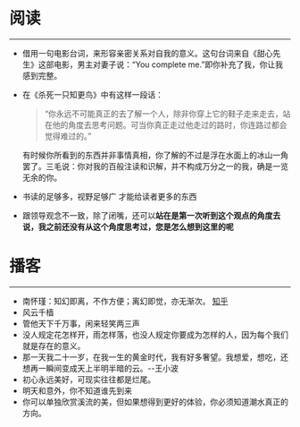 # 阅读
---
- 借用一句电影台词，来形容亲密关系对自我的意义。这句台词来自《甜心先生》这部电影，男主对妻子说：“You complete me.”即你补充了我，你让我感到完整。
- 在《杀死一只知更鸟》中有这样一段话：
  > “你永远不可能真正的去了解一个人，除非你穿上它的鞋子走来走去，站在他的角度去思考问题。可当你真正走过他走过的路时，你连路过都会觉得难过的。” 

  有时候你所看到的东西并非事情真相，你了解的不过是浮在水面上的冰山一角罢了。三毛说：你对我的百般注读和识解，并不构成万分之一的我，确是一览无余的你。
- 书读的足够多，视野足够广 才能给读者更多的东西
- 跟领导观念不一致，除了闭嘴，还可以**站在是第一次听到这个观点的角度去说，我之前还没有从这个角度思考过，您是怎么想到这里的呢**

# 播客
---
- 南怀瑾：知幻即离，不作方便；离幻即觉，亦无渐次。 [知乎](https://zhuanlan.zhihu.com/p/106949356)
- 风云千樯
- 管他天下千万事，闲来轻笑两三声
- 没人规定花怎样开，雨怎样落，也没人规定你要成为怎样的人，因为每个我们就是存在的意义。
- 那一天我二十一岁，在我一生的黄金时代，我有好多奢望。我想爱，想吃，还想再一瞬间变成天上半明半暗的云。--王小波
- 初心永远美好，可现实往往都是烂尾。
- 明天和意外，你不知道谁先到来
- 你可以单独欣赏溪流的美，但如果想得到更好的体验，你必须知道潮水真正的方向。